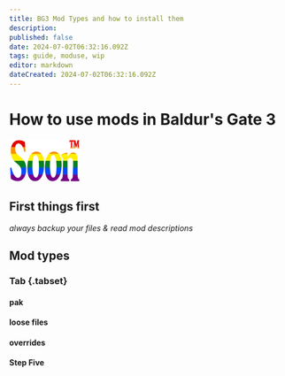 ```yaml
---
title: BG3 Mod Types and how to install them
description: 
published: false
date: 2024-07-02T06:32:16.092Z
tags: guide, moduse, wip
editor: markdown
dateCreated: 2024-07-02T06:32:16.092Z
---
```


# How to use mods in Baldur's Gate 3

![soon_tm.webp](/test/alithea/soon_tm.webp)



## First things first
*always backup your files & read mod descriptions* <!--placeholder-->

## Mod types

### Tab {.tabset}
#### pak
#### loose files
#### overrides
#### 
#### Step Five